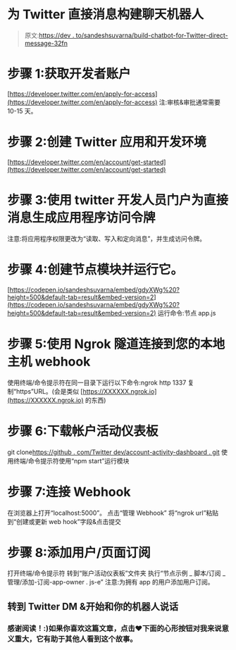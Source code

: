 # 为 Twitter 直接消息构建聊天机器人

> 原文:[https://dev . to/sandeshsuvarna/build-chatbot-for-Twitter-direct-message-32fn](https://dev.to/sandeshsuvarna/build-chatbot-for-twitter-direct-message-32fn)

# 步骤 1:获取开发者账户

[https://developer.twitter.com/en/apply-for-access](https://developer.twitter.com/en/apply-for-access)
注:审核&审批通常需要 10-15 天。

# 步骤 2:创建 Twitter 应用和开发环境

[https://developer.twitter.com/en/account/get-started](https://developer.twitter.com/en/account/get-started)

# 步骤 3:使用 twitter 开发人员门户为直接消息生成应用程序访问令牌

注意:将应用程序权限更改为“读取、写入和定向消息”，并生成访问令牌。

# 步骤 4:创建节点模块并运行它。

[https://codepen.io/sandeshsuvarna/embed/gdyXWg%20?height=500&default-tab=result&embed-version=2](https://codepen.io/sandeshsuvarna/embed/gdyXWg%20?height=500&default-tab=result&embed-version=2)
运行命令:节点 app.js

# 步骤 5:使用 Ngrok 隧道连接到您的本地主机 webhook

使用终端/命令提示符在同一目录下运行以下命令:ngrok http 1337
复制“https”URL。(会是类似 [https://XXXXXX.ngrok.io](https://XXXXXX.ngrok.io) 的东西)

# 步骤 6:下载帐户活动仪表板

git clone[https://github . com/Twitter dev/account-activity-dashboard . git](https://github.com/twitterdev/account-activity-dashboard.git)
使用终端/命令提示符使用“npm start”运行模块

# 步骤 7:连接 Webhook

在浏览器上打开“localhost:5000”。
点击“管理 Webhook”
将“ngrok url”粘贴到“创建或更新 web hook”字段&点击提交

# 步骤 8:添加用户/页面订阅

打开终端/命令提示符
转到“账户活动仪表板”文件夹
执行“节点示例 _ 脚本/订阅 _ 管理/添加-订阅-app-owner . js-e”
注意:为拥有 app 的用户添加用户订阅。

## 转到 Twitter DM &开始和你的机器人说话

### 感谢阅读！:)如果你喜欢这篇文章，点击❤下面的心形按钮对我来说意义重大，它有助于其他人看到这个故事。